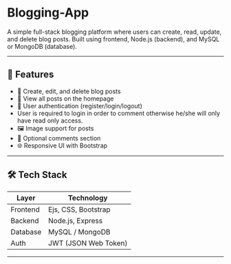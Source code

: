# Blogging-App

A simple full-stack blogging platform where users can create, read, update, and delete blog posts. Built using frontend, Node.js (backend), and MySQL or MongoDB (database).

---

## 🚀 Features

- 📝 Create, edit, and delete blog posts
- 📃 View all posts on the homepage
- 🔐 User authentication (register/login/logout)
- User is required to login in order to comment otherwise he/she will only have read only access.
- 🖼️ Image support for posts
- 💬 Optional comments section
- 🌐 Responsive UI with Bootstrap

---

## 🛠️ Tech Stack

| Layer       | Technology          |
|-------------|---------------------|
| Frontend    | Ejs, CSS, Bootstrap |
| Backend     | Node.js, Express     |
| Database    | MySQL / MongoDB      |
| Auth        | JWT (JSON Web Token) |

---




